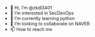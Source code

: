 - 👋 Hi, I’m @zkdl3401
- 👀 I’m interested in SecDevOps
- 🌱 I’m currently learning python 
- 💞️ I’m looking to collaborate on NAVER
- 📫 How to reach me 

<!---
zkdl3401/zkdl3401 is a ✨ special ✨ repository because its `README.md` (this file) appears on your GitHub profile.
You can click the Preview link to take a look at your changes.
--->

